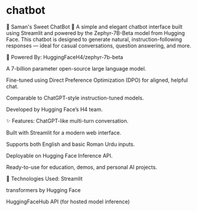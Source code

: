 # chatbot
🌸 Saman's Sweet ChatBot 💖
A simple and elegant chatbot interface built using Streamlit and powered by the Zephyr-7B-Beta model from Hugging Face. This chatbot is designed to generate natural, instruction-following responses — ideal for casual conversations, question answering, and more.

🤖 Powered By:
HuggingFaceH4/zephyr-7b-beta

A 7-billion parameter open-source large language model.

Fine-tuned using Direct Preference Optimization (DPO) for aligned, helpful chat.

Comparable to ChatGPT-style instruction-tuned models.

Developed by Hugging Face’s H4 team.

✨ Features:
ChatGPT-like multi-turn conversation.

Built with Streamlit for a modern web interface.

Supports both English and basic Roman Urdu inputs.

Deployable on Hugging Face Inference API.

Ready-to-use for education, demos, and personal AI projects.

🚀 Technologies Used:
Streamlit

transformers by Hugging Face

HuggingFaceHub API (for hosted model inference)
